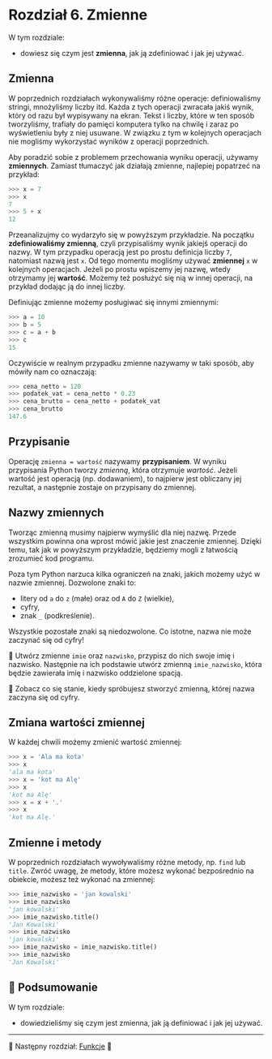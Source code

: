 # Rozdział 6. Zmienne

W tym rozdziale:

* dowiesz się czym jest **zmienna**, jak ją zdefiniować i jak jej używać.


## Zmienna

W poprzednich rozdziałach wykonywaliśmy różne operacje: definiowaliśmy
stringi, mnożyliśmy liczby itd.  Każda z tych operacji zwracała jakiś
wynik, który od razu był wypisywany na ekran.  Tekst i liczby, które
w ten sposób tworzyliśmy, trafiały do pamięci komputera tylko na chwilę
i zaraz po wyświetleniu były z niej usuwane.  W związku z tym w kolejnych
operacjach nie mogliśmy wykorzystać wyników z operacji poprzednich.

Aby poradzić sobie z problemem przechowania wyniku operacji, używamy
**zmiennych**.  Zamiast tłumaczyć jak działają zmienne, najlepiej popatrzeć
na przykład:

```python
>>> x = 7
>>> x
7
>>> 5 + x
12
```

Przeanalizujmy co wydarzyło się w powyższym przykładzie.  Na początku
**zdefiniowaliśmy zmienną**, czyli przypisaliśmy wynik jakiejś operacji
do nazwy.  W tym przypadku operacją jest po prostu definicja liczby `7`,
natomiast nazwą jest `x`.  Od tego momentu mogliśmy używać **zmiennej**
`x` w kolejnych operacjach.  Jeżeli po prostu wpiszemy jej nazwę, wtedy
otrzymamy jej **wartość**.  Możemy też posłużyć się nią w innej operacji,
na przykład dodając ją do innej liczby.

Definiując zmienne możemy posługiwać się innymi zmiennymi:

```python
>>> a = 10
>>> b = 5
>>> c = a + b
>>> c
15
```

Oczywiście w realnym przypadku zmienne nazywamy w taki sposób, aby
mówiły nam co oznaczają:

```python
>>> cena_netto = 120
>>> podatek_vat = cena_netto * 0.23
>>> cena_brutto = cena_netto + podatek_vat
>>> cena_brutto
147.6
```


## Przypisanie

Operację `zmienna = wartość` nazywamy **przypisaniem**.  W wyniku
przypisania Python tworzy *zmienną*, która otrzymuje *wartość*.  Jeżeli
wartość jest operacją (np. dodawaniem), to najpierw jest obliczany jej
rezultat, a następnie zostaje on przypisany do zmiennej.


## Nazwy zmiennych

Tworząc zmienną musimy najpierw wymyślić dla niej nazwę.  Przede wszystkim
powinna ona wprost mówić jakie jest znaczenie zmiennej.  Dzięki temu, tak
jak w powyższym przykładzie, będziemy mogli z łatwością zrozumieć kod
programu.

Poza tym Python narzuca kilka ograniczeń na znaki, jakich możemy użyć
w nazwie zmiennej.  Dozwolone znaki to:

* litery od `a` do `z` (małe) oraz od `A` do `Z` (wielkie),
* cyfry,
* znak `_` (podkreślenie).

Wszystkie pozostałe znaki są niedozwolone. Co istotne, nazwa nie może
zaczynać się od cyfry!

:snake: Utwórz zmienne `imie` oraz `nazwisko`, przypisz do nich swoje imię
i nazwisko.  Następnie na ich podstawie utwórz zmienną `imie_nazwisko`,
która będzie zawierała imię i nazwisko oddzielone spacją.

:snake: Zobacz co się stanie, kiedy spróbujesz stworzyć zmienną, której
nazwa zaczyna się od cyfry.


## Zmiana wartości zmiennej

W każdej chwili możemy zmienić wartość zmiennej:

```python
>>> x = 'Ala ma kota'
>>> x
'ala ma kota'
>>> x = 'kot ma Alę'
>>> x
'kot ma Alę'
>>> x = x + '.'
>>> x
'kot ma Alę.'
```

## Zmienne i metody

W poprzednich rozdziałach wywoływaliśmy różne metody, np. `find` lub
`title`.  Zwróć uwagę, że metody, które możesz wykonać bezpośrednio
na obiekcie, możesz też wykonać na zmiennej:

```python
>>> imie_nazwisko = 'jan kowalski'
>>> imie_nazwisko
'jan kowalski'
>>> imie_nazwisko.title()
'Jan Kowalski'
>>> imie_nazwisko
'jan kowalski'
>>> imie_nazwisko = imie_nazwisko.title()
>>> imie_nazwisko
'Jan Kowalski'
```


## :pushpin: Podsumowanie

W tym rozdziale:

* dowiedzieliśmy się czym jest zmienna, jak ją definiować i jak jej używać.

---

:checkered_flag: Następny rozdział: [Funkcje](./07_funkcje.md) :checkered_flag:
